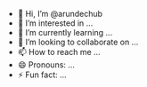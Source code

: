 - 👋 Hi, I’m @arundechub
- 👀 I’m interested in ...
- 🌱 I’m currently learning ...
- 💞️ I’m looking to collaborate on ...
- 📫 How to reach me ...
- 😄 Pronouns: ...
- ⚡ Fun fact: ...

<!---
arundechub/arundechub is a ✨ special ✨ repository because its `README.md` (this file) appears on your GitHub profile.
You can click the Preview link to take a look at your changes.
--->
